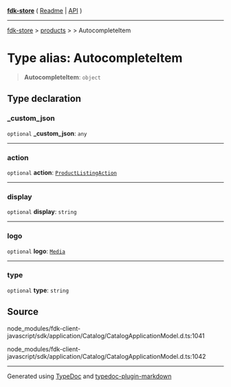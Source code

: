 [**fdk-store**](../../../README.md) ( [Readme](../../../README.md) \| [API](../../../API.md) )

---

[fdk-store](../../../API.md) > [products](../../README.md) > [<internal>](../README.md) > AutocompleteItem

# Type alias: AutocompleteItem

> **AutocompleteItem**: `object`

## Type declaration

### \_custom_json

`optional` **\_custom_json**: `any`

---

### action

`optional` **action**: [`ProductListingAction`](../../../brands/internal_/type-aliases/type-alias.ProductListingAction.md)

---

### display

`optional` **display**: `string`

---

### logo

`optional` **logo**: [`Media`](../../../brands/internal_/type-aliases/type-alias.Media.md)

---

### type

`optional` **type**: `string`

## Source

node_modules/fdk-client-javascript/sdk/application/Catalog/CatalogApplicationModel.d.ts:1041

node_modules/fdk-client-javascript/sdk/application/Catalog/CatalogApplicationModel.d.ts:1042

---

Generated using [TypeDoc](https://typedoc.org/) and [typedoc-plugin-markdown](https://www.npmjs.com/package/typedoc-plugin-markdown)
